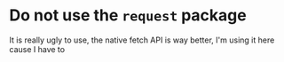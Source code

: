 # Do not use the `request` package

It is really ugly to use, the native fetch API is way better, I'm using it here cause I have to
